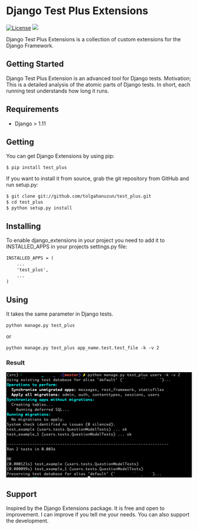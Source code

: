 # Django Test Plus Extensions
[![License](https://img.shields.io/pypi/l/django-extensions.svg)](https://raw.githubusercontent.com/tolgahanuzun/test_plus/master/LICENSE) [![](https://img.shields.io/pypi/v/test-plus.svg)](https://pypi.org/project/test_plus/)

Django Test Plus Extensions is a collection of custom extensions for the Django Framework.

## Getting Started

Django Test Plus Extension is an advanced tool for Django tests. Motivation; This is a detailed analysis of the atomic parts of Django tests. In short, each running test understands how long it runs.

## Requirements

- Django > 1.11

## Getting

You can get Django Extensions by using pip:

```
$ pip install test_plus
```

If you want to install it from source, grab the git repository from GitHub and run setup.py:

```
$ git clone git://github.com/tolgahanuzun/test_plus.git
$ cd test_plus
$ python setup.py install
```

## Installing

To enable django_extensions in your project you need to add it to INSTALLED_APPS in your projects settings.py file:

```
INSTALLED_APPS = (
    ...
    'test_plus',
    ...
)
```
## Using

It takes the same parameter in Django tests.

```
python manage.py test_plus
```

or

```
python manage.py test_plus app_name.test.test_file -k -v 2
```

### Result

![](https://raw.githubusercontent.com/tolgahanuzun/test_plus/master/test.png)

## Support

Inspired by the Django Extensions package. It is free and open to improvement. I can improve if you tell me your needs. You can also support the development.